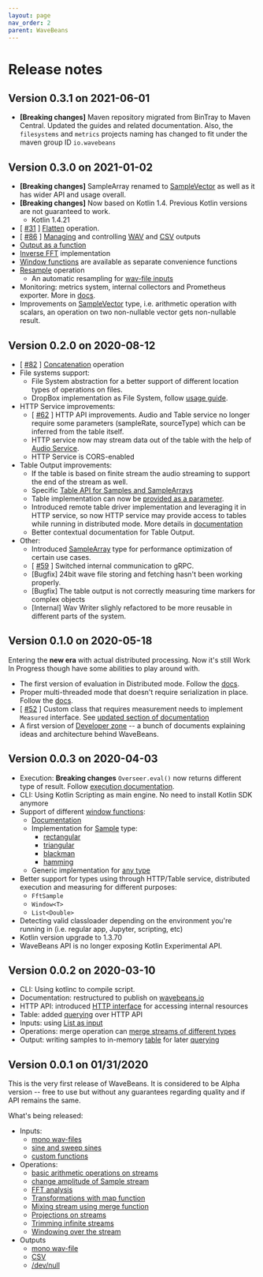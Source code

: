 ```yaml
---
layout: page
nav_order: 2
parent: WaveBeans
---
```


Release notes
=========

Version 0.3.1 on 2021-06-01
------

* **[Breaking changes]** Maven repository migrated from BinTray to Maven Central. Updated the guides and related documentation. Also, the `filesystems` and `metrics` projects naming has changed to fit under the maven group ID `io.wavebeans`


Version 0.3.0 on 2021-01-02
------

* **[Breaking changes]** SampleArray renamed to [SampleVector](/docs/api/index.html#samplevector) as well as it has wider API and usage overall.
* **[Breaking changes]** Now based on Kotlin 1.4. Previous Kotlin versions are not guaranteed to work.
    * Kotlin 1.4.21
* [ [#31](https://github.com/WaveBeans/wavebeans/issues/31) ] [Flatten](/docs/api/operations/flatten.html) operation.
* [ [#86](https://github.com/WaveBeans/wavebeans/issues/86) ] [Managing](/docs/api/index.html#managed-type) and controlling [WAV](/docs/api/outputs/wav-output.html#controlling-output) and [CSV](/docs/api/outputs/csv-outputs.html#controlling-output) outputs
* [Output as a function](/docs/api/outputs/output-as-a-function.html)
* [Inverse FFT](/docs/api/operations/fft-operation.html#inverse-fft) implementation
* [Window functions](/docs/api/operations/fft-operation.html#window-functions) are available as separate convenience functions 
* [Resample](/docs/api/operations/resample-operation.html) operation
    * An automatic resampling for [wav-file inputs](/docs/api/inputs/wav-file.html#resampling)
* Monitoring: metrics system, internal collectors and Prometheus exporter. More in [docs](/docs/ops/monitoring.html). 
* Improvements on [SampleVector](/docs/api/index.html#samplevector) type, i.e. arithmetic operation with scalars, an operation on two non-nullable vector gets non-nullable result. 


Version 0.2.0 on 2020-08-12
------

* [ [#82](https://github.com/WaveBeans/wavebeans/issues/82) ] [Concatenation](/docs/api/operations/concatenation-operation.html) operation
* File systems support:
    * File System abstraction for a better support of different location types of operations on files.
    * DropBox implementation as File System, follow [usage guide](/docs/api/file-systems.html#dropbox-file-system).
* HTTP Service improvements: 
    * [ [#62](https://github.com/WaveBeans/wavebeans/issues/62) ] HTTP API improvements. Audio and Table service no longer require some parameters (sampleRate, sourceType) which can be inferred from the table itself.
    * HTTP service now may stream data out of the table with the help of [Audio Service](/docs/http/index.html#audio-service).
    * HTTP Service is CORS-enabled
* Table Output improvements:
    * If the table is based on finite stream the audio streaming to support the end of the stream as well.
    * Specific [Table API for Samples and SampleArrays](/docs/api/outputs/table-output.html#sample-type)
    * Table implementation can now be [provided as a parameter](/docs/api/outputs/table-output.html#custom-table-implementation).
    * Introduced remote table driver implementation and leveraging it in HTTP service, so now HTTP service may provide access to tables while running in distributed mode. More details in [documentation](/docs/http/index.html#distributed-mode)
    * Better contextual documentation for Table Output.
* Other: 
    * Introduced [SampleArray](/docs/api/index.html#samplearray) type for performance optimization of certain use cases.
    * [ [#59](https://github.com/WaveBeans/wavebeans/issues/59) ] Switched internal communication to gRPC.
    * [Bugfix] 24bit wave file storing and fetching hasn't been working properly.
    * [Bugfix] The table output is not correctly measuring time markers for complex objects 
    * [Internal] Wav Writer slighly refactored to be more reusable in different parts of the system.

Version 0.1.0 on 2020-05-18
------

Entering the **new era** with actual distributed processing. Now it's still Work In Progress though have some abilities to play around with.

* The first version of evaluation in Distributed mode. Follow the [docs](/docs/exe/index.html#distributed-mode).
* Proper multi-threaded mode that doesn't require serialization in place. Follow the [docs](/docs/exe/index.html#multi-threaded-mode).
* [ [#52](https://github.com/WaveBeans/wavebeans/issues/52) ] Custom class that requires measurement needs to implement `Measured` interface. See [updated section of documentation](/docs/api/operations/projection-operation.html#working-with-different-types)
* A first version of [Developer zone](/devzone/) -- a bunch of documents explaining ideas and architecture behind WaveBeans.

Version 0.0.3 on 2020-04-03
------

* Execution: **Breaking changes** `Overseer.eval()` now returns different type of result. Follow [execution documentation](/docs/exe/index.html).
* CLI: Using Kotlin Scripting as main engine. No need to install Kotlin SDK anymore
* Support of different [window functions](https://en.wikipedia.org/wiki/Window_function):
  * [Documentation](/docs/api/operations/map-window-function.html)
  * Implementation for [Sample](/docs/api/operations/map-window-function.html#stream-of-sample-type) type:
    * [rectangular](https://en.wikipedia.org/wiki/Window_function#Rectangular_window)
    * [triangular](https://en.wikipedia.org/wiki/Window_function#Triangular_window)
    * [blackman](https://en.wikipedia.org/wiki/Window_function#Blackman_window)
    * [hamming](https://en.wikipedia.org/wiki/Window_function#Hann_and_Hamming_windows)
  * Generic implementation for [any type](/docs/api/operations/map-window-function.html#stream-of-any-type)
* Better support for types using through HTTP/Table service, distributed execution and measuring for different purposes:
    * `FftSample`
    * `Window<T>`
    * `List<Double>`
* Detecting valid classloader depending on the environment you're running in (i.e. regular app, Jupyter, scripting, etc)
* Kotlin version upgrade to 1.3.70
* WaveBeans API is no longer exposing Kotlin Experimental API.

Version 0.0.2 on 2020-03-10
------

* CLI: Using kotlinc to compile script.
* Documentation: restructured to publish on [wavebeans.io](https://wavebeans.io)
* HTTP API: introduced [HTTP interface](/docs/http/index.html) for accessing internal resources
* Table: added [querying](/docs/api/outputs/table-output.html#querying) over HTTP API
* Inputs: using [List as input](/docs/api/inputs/list-as-input.html)
* Operations: merge operation can [merge streams of different types](/docs/api/operations/merge-operation.html#using-with-two-different-input-types)
* Output: writing samples to in-memory [table](/docs/api/outputs/table-output.html) for later [querying](/docs/api/outputs/table-output.html#querying)

Version 0.0.1 on 01/31/2020
------

This is the very first release of WaveBeans. It is considered to be Alpha version -- free to use but without any guarantees regarding quality and if API remains the same.

What's being released:

* Inputs:
  * [mono wav-files](/docs/api/inputs/wav-file.html)
  * [sine and sweep sines](/docs/api/inputs/sines.html)
  * [custom functions](/docs/api/inputs/function-as-input.html)
* Operations:
  * [basic arithmetic operations on streams](/docs/api/operations/arithmetic-operations.html)
  * [change amplitude of Sample stream](/docs/api/operations/change-amplitude-operation.html)
  * [FFT analysis](/docs/api/operations/fft-operation.html)
  * [Transformations with map function](/docs/api/operations/map-operation.html)
  * [Mixing stream using merge function](/docs/api/operations/merge-operation.html)
  * [Projections on streams](/docs/api/operations/projection-operation.html)
  * [Trimming infinite streams](/docs/api/operations/trim-operation.html)
  * [Windowing over the stream](/docs/api/operations/window-operation.html)
* Outputs
  * [mono wav-file](/docs/api/outputs/wav-output.html)
  * [CSV](/docs/api/outputs/csv-outputs.html)
  * [/dev/null](/docs/api/outputs/dev-null-output.html)